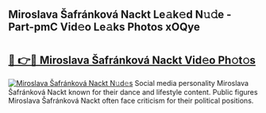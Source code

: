 ## Miroslava Šafránková Nackt Le𝚊k𝚎d N𝚞𝚍e - Part-pmC Vid𝚎o Le𝚊ks Photos xOQye

# <h2><a href="http://fb8wzb.evod.top/?m=Miroslava+%c5%a0afr%c3%a1nkov%c3%a1+Nackt">🔗 👉🔴 Miroslava Šafránková Nackt Vid𝚎o Ph𝚘t𝚘s</a></h2>

[![Miroslava Šafránková Nackt N𝚞d𝚎s](https://i.imgur.com/8V9OHl7.gif)](http://fb8wzb.evod.top/?m=Miroslava+%c5%a0afr%c3%a1nkov%c3%a1+Nackt)
Social media personality Miroslava Šafránková Nackt known for their dance and lifestyle content. Public figures Miroslava Šafránková Nackt often face criticism for their political positions. 
